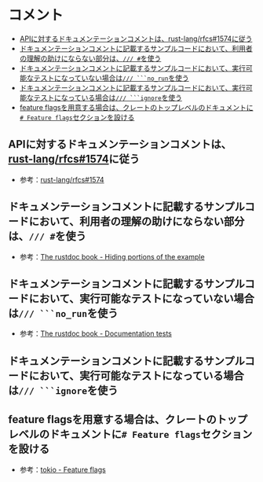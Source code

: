 # コメント

- [APIに対するドキュメンテーションコメントは、rust-lang/rfcs#1574に従う](#apiに対するドキュメンテーションコメントはrust-langrfcs1574に従う)
- [ドキュメンテーションコメントに記載するサンプルコードにおいて、利用者の理解の助けにならない部分は、`/// #`を使う](#ドキュメンテーションコメントに記載するサンプルコードにおいて利用者の理解の助けにならない部分は-を使う)
- [ドキュメンテーションコメントに記載するサンプルコードにおいて、実行可能なテストになっていない場合は`/// ```no_run`を使う](#ドキュメンテーションコメントに記載するサンプルコードにおいて実行可能なテストになっていない場合は-no_runを使う)
- [ドキュメンテーションコメントに記載するサンプルコードにおいて、実行可能なテストになっている場合は`/// ```ignore`を使う](#ドキュメンテーションコメントに記載するサンプルコードにおいて実行可能なテストになっている場合は-ignoreを使う)
- [feature flagsを用意する場合は、クレートのトップレベルのドキュメントに`# Feature flags`セクションを設ける](#feature-flagsを用意する場合はクレートのトップレベルのドキュメントに-feature-flagsセクションを設ける)

## APIに対するドキュメンテーションコメントは、[rust-lang/rfcs#1574](https://github.com/rust-lang/rfcs/blob/master/text/1574-more-api-documentation-conventions.md)に従う

- 参考：[rust-lang/rfcs#1574](https://github.com/rust-lang/rfcs/blob/master/text/1574-more-api-documentation-conventions.md)

## ドキュメンテーションコメントに記載するサンプルコードにおいて、利用者の理解の助けにならない部分は、`/// #`を使う

- 参考：[The rustdoc book - Hiding portions of the example](https://doc.rust-lang.org/rustdoc/write-documentation/documentation-tests.html#hiding-portions-of-the-example)

## ドキュメンテーションコメントに記載するサンプルコードにおいて、実行可能なテストになっていない場合は`/// ```no_run`を使う

- 参考：[The rustdoc book - Documentation tests](https://doc.rust-lang.org/rustdoc/write-documentation/documentation-tests.html#attributes)
## ドキュメンテーションコメントに記載するサンプルコードにおいて、実行可能なテストになっている場合は`/// ```ignore`を使う

## feature flagsを用意する場合は、クレートのトップレベルのドキュメントに`# Feature flags`セクションを設ける

- 参考：[tokio - Feature flags](https://github.com/tokio-rs/tokio/blob/925c614c89d0a26777a334612e2ed6ad0e7935c3/tokio/src/lib.rs#L305-L342)

